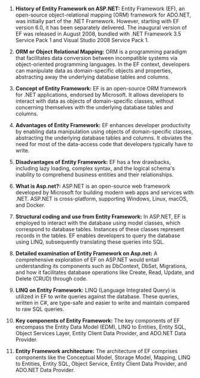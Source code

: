 


1. **History of Entity Framework on ASP.NET:** Entity Framework (EF), an open-source object-relational mapping (ORM) framework for ADO.NET, was initially part of the .NET Framework. However, starting with EF version 6.0, it has been separately delivered. The inaugural version of EF was released in August 2008, bundled with .NET Framework 3.5 Service Pack 1 and Visual Studio 2008 Service Pack 1.

2. **ORM or Object Relational Mapping:** ORM is a programming paradigm that facilitates data conversion between incompatible systems via object-oriented programming languages. In the EF context, developers can manipulate data as domain-specific objects and properties, abstracting away the underlying database tables and columns.

3. **Concept of Entity Framework:** EF is an open-source ORM framework for .NET applications, endorsed by Microsoft. It allows developers to interact with data as objects of domain-specific classes, without concerning themselves with the underlying database tables and columns.

4. **Advantages of Entity Framework:** EF enhances developer productivity by enabling data manipulation using objects of domain-specific classes, abstracting the underlying database tables and columns. It obviates the need for most of the data-access code that developers typically have to write.

5. **Disadvantages of Entity Framework:** EF has a few drawbacks, including lazy loading, complex syntax, and the logical schema's inability to comprehend business entities and their relationships.

6. **What is Asp.net?:** ASP.NET is an open-source web framework developed by Microsoft for building modern web apps and services with .NET. ASP.NET is cross-platform, supporting Windows, Linux, macOS, and Docker.

7. **Structural coding and use from Entity Framework:** In ASP.NET, EF is employed to interact with the database using model classes, which correspond to database tables. Instances of these classes represent records in the tables. EF enables developers to query the database using LINQ, subsequently translating these queries into SQL.

8. **Detailed examination of Entity Framework on Asp.net:** A comprehensive exploration of EF on ASP.NET would entail understanding its components such as DbContext, DbSet, Migrations, and how it facilitates database operations like Create, Read, Update, and Delete (CRUD) through code.

9. **LINQ on Entity Framework:** LINQ (Language Integrated Query) is utilized in EF to write queries against the database. These queries, written in C#, are type-safe and easier to write and maintain compared to raw SQL queries.

10. **Key components of Entity Framework:** The key components of EF encompass the Entity Data Model (EDM), LINQ to Entities, Entity SQL, Object Services Layer, Entity Client Data Provider, and ADO.NET Data Provider.

11. **Entity Framework architecture:** The architecture of EF comprises components like the Conceptual Model, Storage Model, Mapping, LINQ to Entities, Entity SQL, Object Service, Entity Client Data Provider, and ADO.NET Data Provider.
